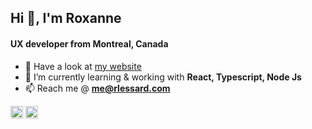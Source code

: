 <h2 align="left">Hi 👋, I'm Roxanne</h2>
<h4 align="left">UX developer from Montreal, Canada</h4>

- 🔭 Have a look at [my website](https://www.rlessard.com)
- 🌱 I’m currently learning & working with **React, Typescript, Node Js**
- 📫 Reach me @ **me@rlessard.com**

<p align="left">
<a href="https://linkedin.com/in/roxannelessard" target="blank"><img align="center" src="https://raw.githubusercontent.com/rahuldkjain/github-profile-readme-generator/master/src/images/icons/Social/linked-in-alt.svg" alt="roxannelessard" height="20" width="20" /></a>
<a href="https://instagram.com/lessard.roxanne" target="blank"><img align="center" src="https://raw.githubusercontent.com/rahuldkjain/github-profile-readme-generator/master/src/images/icons/Social/instagram.svg" alt="lessard.roxanne" height="20" width="20" /></a>
</p>
